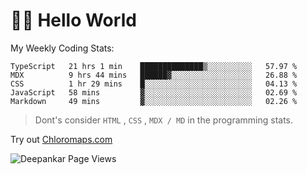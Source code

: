 # 👋🏽 Hello World 

<!--![Deepankar's github stats](https://github-readme-stats.vercel.app/api?username=Deep-Codes&count_private=true&show_icons=true&theme=radical)-->
My Weekly Coding Stats:

<!--START_SECTION:waka-->
```text
TypeScript   21 hrs 1 min    ██████████████▒░░░░░░░░░░   57.97 % 
MDX          9 hrs 44 mins   ██████▓░░░░░░░░░░░░░░░░░░   26.88 % 
CSS          1 hr 29 mins    █░░░░░░░░░░░░░░░░░░░░░░░░   04.13 % 
JavaScript   58 mins         ▓░░░░░░░░░░░░░░░░░░░░░░░░   02.69 % 
Markdown     49 mins         ▓░░░░░░░░░░░░░░░░░░░░░░░░   02.26 % 
```
<!--END_SECTION:waka-->

> Dont's consider `HTML` , `CSS` , `MDX / MD` in the programming stats.

Try out [Chloromaps.com](https://www.chloromaps.com/)

<p align="left"> <img src="https://komarev.com/ghpvc/?username=Deep-Codes&label=Views&color=blue&style=plastic" alt="Deepankar Page Views" /> </p>
